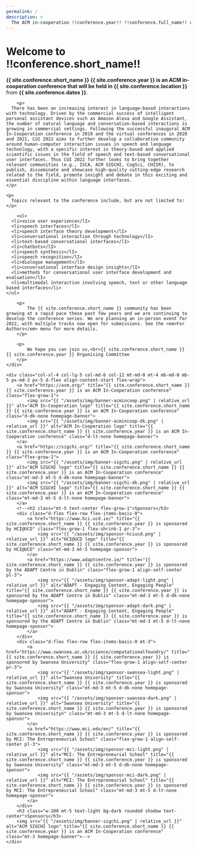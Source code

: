 ```yaml
---
permalink: /
description: > 
  The ACM in-cooperation !!conference.year!! !!conference.full_name!! conference will take place in Glasgow, UK, running from !!conference.dates!!.
---
```


# Welcome to !!conference.short_name!!
  
<div class="row">
<!--	<div class="col-xl-12 col-lg-12 col-md-12 col-12">-->
	<div class="col-xl-8 col-lg-7 col-md-6 col-12">
		<p>
		  <strong>{{ site.conference.short_name }} {{ site.conference.year }} is an ACM in-cooperation conference that will be held in {{ site.conference.location }}</strong> from <strong>{{ site.conference.dates }}</strong>.
		</p>

		<p>
      There has been an increasing interest in language-based interactions with technology. Driven by the commercial success of intelligent personal assistant devices such as Amazon Alexa and Google Assistant, the number of natural language and conversation-based interactions is growing in commercial settings. Following the successful inaugural ACM In-Cooperation conference in 2019 and the virtual conferences in 2020 and 2021, CUI 2022 aims to further develop a collaborative community around human-computer interaction issues in speech and language technology, with a specific interest in theory-based and applied scientific issues in the field of speech and text-based conversational user interfaces. Thus CUI 2022 further looks to bring together relevant communities (e.g., ISCA, ACM SIGCHI, CogSci, CHIIR), to publish, disseminate and showcase high-quality cutting-edge research related to the field, promote insight and debate in this exciting and essential discipline within language interfaces.
    </p>
    
    <p>
      Topics relevant to the conference include, but are not limited to:
    </p>
    
		<ul>
      <li>voice user experience</lI>
      <li>speech interfaces</lI>
      <li>speech interface theory development</lI>
      <li>conversational interaction through technology</lI>
      <li>text-based conversational interfaces</lI>
      <li>chatbots</lI>
      <li>speech synthesis</lI>
      <li>speech recognition</lI>
      <li>dialogue management</lI>
      <li>conversational interface design insights</lI>
      <li>methods for conversational user interface development and evaluation</lI>
      <li>multimodal interaction involving speech, text or other language based interfaces</li>
    </ul>
		
		<p>
			The {{ site.conference.short_name }} community has been growing at a rapid pace these past few years and we are continuing to develop the conference series. We are planning an in-person event for 2022, with multiple tracks now open for submissions. See the <em>For Authors</em> menu for more details.
		</p>

		<p>
			We hope you can join us,<br>{{ site.conference.short_name }} {{ site.conference.year }} Organising Committee
		</p>
	</div>

	<div class="col-xl-4 col-lg-5 col-md-6 col-12 mt-md-0 mt-4 mb-md-0 mb-5 px-md-3 px-5 d-flex align-content-start flex-wrap">
		<a href="https://acm.org/" title="{{ site.conference.short_name }} {{ site.conference.year }} is an ACM In-Cooperation conference" class="flex-grow-1">
			<img src="{{ "/assets/img/banner-acmincoop.png" | relative_url }}" alt="ACM In-Cooperation logo" title="{{ site.conference.short_name }} {{ site.conference.year }} is an ACM In-Cooperation conference" class="d-dk-none homepage-banner">
			<img src="{{ "/assets/img/banner-acmincoop-dk.png" | relative_url }}" alt="ACM In-Cooperation logo" title="{{ site.conference.short_name }} {{ site.conference.year }} is an ACM In-Cooperation conference" class="d-lt-none homepage-banner">
		</a>
		<a href="https://sigchi.org/" title="{{ site.conference.short_name }} {{ site.conference.year }} is an ACM In-Cooperation conference" class="flex-grow-1">
			<img src="{{ "/assets/img/banner-sigchi.png" | relative_url }}" alt="ACM SIGCHI logo" title="{{ site.conference.short_name }} {{ site.conference.year }} is an ACM In-Cooperation conference" class="mt-md-3 mt-5 d-dk-none homepage-banner">
			<img src="{{ "/assets/img/banner-sigchi-dk.png" | relative_url }}" alt="ACM SIGCHI logo" title="{{ site.conference.short_name }} {{ site.conference.year }} is an ACM In-Cooperation conference" class="mt-md-3 mt-5 d-lt-none homepage-banner">
		</a>
		<!--<h3 class="mt-5 text-center flex-grow-1">Sponsors</h3>
		<div class="d-flex flex-row flex-items-basis-0">
			<a href="https://www.hci.ucd.ie/" title="{{ site.conference.short_name }} {{ site.conference.year }} is sponsored by HCI@UCD" class="flex-grow-1 flex-shrink-1 pr-3">
				<img src="{{ "/assets/img/sponsor-hciucd.png" | relative_url }}" alt="HCI@UCD logo" title="{{ site.conference.short_name }} {{ site.conference.year }} is sponsored by HCI@UCD" class="mt-md-3 mt-5 homepage-sponsor">
			</a>
			<a href="https://www.adaptcentre.ie/" title="{{ site.conference.short_name }} {{ site.conference.year }} is sponsored by the ADAPT Centre in Dublin" class="flex-grow-1 align-self-center pl-3">
				<img src="{{ "/assets/img/sponsor-adapt-light.png" | relative_url }}" alt="ADAPT - Engaging Content, Engaging People" title="{{ site.conference.short_name }} {{ site.conference.year }} is sponsored by the ADAPT Centre in Dublin" class="mt-md-3 mt-5 d-dk-none homepage-sponsor">
				<img src="{{ "/assets/img/sponsor-adapt-dark.png" | relative_url }}" alt="ADAPT - Engaging Content, Engaging People" title="{{ site.conference.short_name }} {{ site.conference.year }} is sponsored by the ADAPT Centre in Dublin" class="mt-md-3 mt-5 d-lt-none homepage-sponsor">
			</a>
		</div>
		<div class="d-flex flex-row flex-items-basis-0 mt-3">
			<a href="https://www.swansea.ac.uk/science/computationalfoundry/" title="{{ site.conference.short_name }} {{ site.conference.year }} is sponsored by Swansea University" class="flex-grow-1 align-self-center pr-3">
				<img src="{{ "/assets/img/sponsor-swansea-light.png" | relative_url }}" alt="Swansea University" title="{{ site.conference.short_name }} {{ site.conference.year }} is sponsored by Swansea University" class="mt-md-3 mt-5 d-dk-none homepage-sponsor">
				<img src="{{ "/assets/img/sponsor-swansea-dark.png" | relative_url }}" alt="Swansea University" title="{{ site.conference.short_name }} {{ site.conference.year }} is sponsored by Swansea Universityn" class="mt-md-3 mt-5 d-lt-none homepage-sponsor">
			</a>
			<a href="https://www.mci.edu/en/" title="{{ site.conference.short_name }} {{ site.conference.year }} is sponsored by MCI: The Entrepreneurial School" class="flex-grow-1 align-self-center pl-3">
				<img src="{{ "/assets/img/sponsor-mci-light.png" | relative_url }}" alt="MCI: The Entrepreneurial School" title="{{ site.conference.short_name }} {{ site.conference.year }} is sponsored by Swansea University" class="mt-md-3 mt-5 d-dk-none homepage-sponsor">
				<img src="{{ "/assets/img/sponsor-mci-dark.png" | relative_url }}" alt="MCI: The Entrepreneurial School" title="{{ site.conference.short_name }} {{ site.conference.year }} is sponsored by MCI: The Entrepreneurial School" class="mt-md-3 mt-5 d-lt-none homepage-sponsor">
			</a>
		</div>
		<h3 class="w-100 mt-5 text-light bg-dark rounded shadow text-center">Sponsors</h3>
		<img src="{{ "/assets/img/banner-sigchi.png" | relative_url }}" alt="ACM SIGCHI logo" title="{{ site.conference.short_name }} {{ site.conference.year }} is an ACM In-Cooperation conference" class="mt-3 homepage-banner">-->
	</div>
</div>
